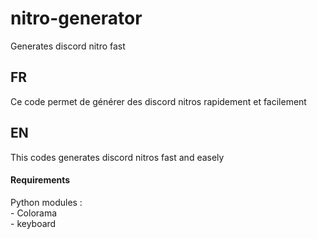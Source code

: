 # nitro-generator
Generates discord nitro fast
<h2>FR</h2>
Ce code permet de générer des discord nitros rapidement et facilement
<h2>EN</h2>
This codes generates discord nitros fast and easely
<h4>Requirements</h4>
<p>Python modules :
<br>- Colorama
<br>- keyboard
</p>
